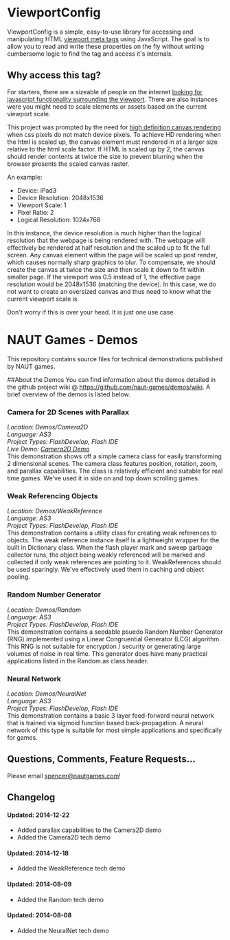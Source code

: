 # ViewportConfig #

ViewportConfig is a simple, easy-to-use library for accessing and manipulating HTML [viewport meta tags](http://www.w3schools.com/css/css_rwd_viewport.asp) using JavaScript. The goal is to allow you to read and write these properties on the fly without writing cumbersome logic to find the tag and access it's internals. 

## Why access this tag? ##
For starters, there are a sizeable of people on the internet [looking for javascript functionality surrounding the viewport](https://www.google.com/webhp?sourceid=chrome-instant&ion=1&espv=2&ie=UTF-8#q=get+viewport+scale). There are also instances were you might need to scale elements or assets based on the current viewport scale. 

This project was prompted by the need for [high definition canvas rendering](http://www.html5rocks.com/en/tutorials/canvas/hidpi/) when css pixels do not match device pixels. To achieve HD rendering when the html is scaled up, the canvas element must rendered in at a larger size relative to the html scale factor. If HTML is scaled up by 2, the canvas should render contents at twice the size to prevent blurring when the browser presents the scaled canvas raster.

An example:
- Device: iPad3
- Device Resolution: 2048x1536
- Viewport Scale: 1
- Pixel Ratio: 2
- Logical Resolution: 1024x768

In this instance, the device resolution is much higher than the logical resolution that the webpage is being rendered with. The webpage will effectively be rendered at half resolution and the scaled up to fit the full screen. Any canvas element within the page will be scaled up post render, which causes normally sharp graphics to blur. To compensate, we should create the canvas at twice the size and then scale it down to fit within smaller page. If the viewport was 0.5 instead of 1, the effective page resolution would be 2048x1536 (matching the device). In this case, we do not want to create an oversized canvas and thus need to know what the current viewport scale is.

Don't worry if this is over your head. It is just one use case.







NAUT Games - Demos
=====

This repository contains source files for technical demonstrations published by NAUT games. 

##About the Demos
You can find information about the demos detailed in the github project wiki @ https://github.com/naut-games/demos/wiki. A brief overview of the demos is listed below.

### Camera for 2D Scenes with Parallax
_Location: Demos/Camera2D_<br/>
_Language: AS3_<br/>
_Project Types: FlashDevelop, Flash IDE_<br/>
_Live Demo: [Camera2D Demo](http://tech.nautgames.com/demos/camera2d/)_<br/>
This demonstration shows off a simple camera class for easily transforming 2 dimensional scenes. The camera class features position, rotation, zoom, and parallax capabilities. The class is relatively efficient and suitable for real time games. We've used it in side on and top down scrolling games.

### Weak Referencing Objects
_Location: Demos/WeakReference_<br/>
_Language: AS3_<br/>
_Project Types: FlashDevelop, Flash IDE_<br/>
This demonstration contains a utility class for creating weak references to objects. The weak reference instance itself is a lightweight wrapper for the built in Dictionary class. When the flash player mark and sweep garbage collector runs, the object being weakly referenced will be marked and collected if only weak references are pointing to it. WeakReferences should be used sparingly. We've effectively used them in caching and object pooling.

### Random Number Generator
_Location: Demos/Random_<br/>
_Language: AS3_<br/>
_Project Types: FlashDevelop, Flash IDE_<br/>
This demonstration contains a seedable psuedo Random Number Generator (RNG) implemented using a Linear Congruential Generator (LCG) algorithm. This RNG is not suitable for encryption / security or generating large volumes of noise in real time. This generator does have many practical applications listed in the Random.as class header.

### Neural Network
_Location: Demos/NeuralNet_<br/>
_Language: AS3_<br/>
_Project Types: FlashDevelop, Flash IDE_<br/>
This demonstration contains a basic 3 layer feed-forward neural network that is trained via sigmoid function based back-propagation. A neural network of this type is suitable for most simple applications and specifically for games.

## Questions, Comments, Feature Requests...
Please email spencer@nautgames.com!

## Changelog
#### Updated: 2014-12-22
 * Added parallax capabilities to the Camera2D demo
 * Added the Camera2D tech demo

#### Updated: 2014-12-18
 * Added the WeakReference tech demo

#### Updated: 2014-08-09
 * Added the Random tech demo

#### Updated: 2014-08-08
 * Added the NeuralNet tech demo
